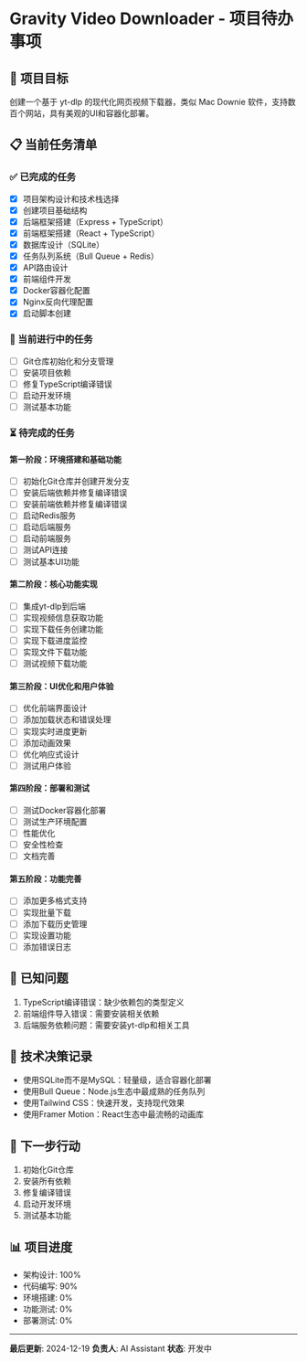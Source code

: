 # Gravity Video Downloader - 项目待办事项

## 🎯 项目目标
创建一个基于 yt-dlp 的现代化网页视频下载器，类似 Mac Downie 软件，支持数百个网站，具有美观的UI和容器化部署。

## 📋 当前任务清单

### ✅ 已完成的任务
- [x] 项目架构设计和技术栈选择
- [x] 创建项目基础结构
- [x] 后端框架搭建（Express + TypeScript）
- [x] 前端框架搭建（React + TypeScript）
- [x] 数据库设计（SQLite）
- [x] 任务队列系统（Bull Queue + Redis）
- [x] API路由设计
- [x] 前端组件开发
- [x] Docker容器化配置
- [x] Nginx反向代理配置
- [x] 启动脚本创建

### 🔄 当前进行中的任务
- [ ] Git仓库初始化和分支管理
- [ ] 安装项目依赖
- [ ] 修复TypeScript编译错误
- [ ] 启动开发环境
- [ ] 测试基本功能

### ⏳ 待完成的任务

#### 第一阶段：环境搭建和基础功能
- [ ] 初始化Git仓库并创建开发分支
- [ ] 安装后端依赖并修复编译错误
- [ ] 安装前端依赖并修复编译错误
- [ ] 启动Redis服务
- [ ] 启动后端服务
- [ ] 启动前端服务
- [ ] 测试API连接
- [ ] 测试基本UI功能

#### 第二阶段：核心功能实现
- [ ] 集成yt-dlp到后端
- [ ] 实现视频信息获取功能
- [ ] 实现下载任务创建功能
- [ ] 实现下载进度监控
- [ ] 实现文件下载功能
- [ ] 测试视频下载功能

#### 第三阶段：UI优化和用户体验
- [ ] 优化前端界面设计
- [ ] 添加加载状态和错误处理
- [ ] 实现实时进度更新
- [ ] 添加动画效果
- [ ] 优化响应式设计
- [ ] 测试用户体验

#### 第四阶段：部署和测试
- [ ] 测试Docker容器化部署
- [ ] 测试生产环境配置
- [ ] 性能优化
- [ ] 安全性检查
- [ ] 文档完善

#### 第五阶段：功能完善
- [ ] 添加更多格式支持
- [ ] 实现批量下载
- [ ] 添加下载历史管理
- [ ] 实现设置功能
- [ ] 添加错误日志

## 🐛 已知问题
1. TypeScript编译错误：缺少依赖包的类型定义
2. 前端组件导入错误：需要安装相关依赖
3. 后端服务依赖问题：需要安装yt-dlp和相关工具

## 📝 技术决策记录
- 使用SQLite而不是MySQL：轻量级，适合容器化部署
- 使用Bull Queue：Node.js生态中最成熟的任务队列
- 使用Tailwind CSS：快速开发，支持现代效果
- 使用Framer Motion：React生态中最流畅的动画库

## 🎯 下一步行动
1. 初始化Git仓库
2. 安装所有依赖
3. 修复编译错误
4. 启动开发环境
5. 测试基本功能

## 📊 项目进度
- 架构设计: 100%
- 代码编写: 90%
- 环境搭建: 0%
- 功能测试: 0%
- 部署测试: 0%

---
**最后更新**: 2024-12-19
**负责人**: AI Assistant
**状态**: 开发中 
